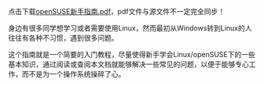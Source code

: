 点击下载[openSUSE新手指南.pdf](http://home.ustc.edu.cn/~zpj/pdf/openSUSE%e6%96%b0%e6%89%8b%e6%8c%87%e5%8d%97.pdf)，pdf文件与源文件不一定完全同步！

身边有很多同学想学习或者需要使用Linux，然而最初从Windows转到Linux的人往往有各种不习惯，遇到很多问题。

这个指南就是一个简要的入门教程，尽量使得新手学会Linux/openSUSE下的一些基本知识，通过阅读或查阅本文档就能够解决一些常见的问题，以便于能够专心工作，而不是为一个操作系统操碎了心。

